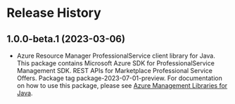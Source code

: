 # Release History

## 1.0.0-beta.1 (2023-03-06)

- Azure Resource Manager ProfessionalService client library for Java. This package contains Microsoft Azure SDK for ProfessionalService Management SDK. REST APIs for Marketplace Professional Service Offers. Package tag package-2023-07-01-preview. For documentation on how to use this package, please see [Azure Management Libraries for Java](https://aka.ms/azsdk/java/mgmt).
